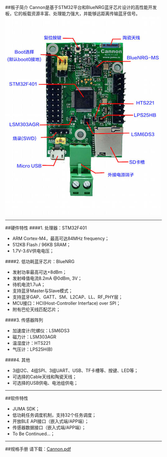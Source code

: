 

##板子简介
Cannon是基于STM32平台和BlueNRG蓝牙芯片设计的高性能开发板，它的板载资源丰富、处理能力强大，并能够远距离传输蓝牙信号。  
![](./images/cannon_intro.jpg)

***
##硬件特性
####1. 处理器：STM32F401  
- ARM Cortex-M4，最高可达84MHz frequency；
- 512KB Flash / 96KB SRAM；
- 1.7V-3.6V供电电压；

####2. 低功耗蓝牙芯片：BlueNRG
- 发射功率最高可达+8dBm；
- 发射峰值电流8.2mA @0dBm, 3V；
- 待机电流1.7uA；
- 支持蓝牙Master与Slave模式；
- 支持蓝牙GAP、GATT、SM、L2CAP、LL、RF_PHY层；
- MCU接口：HCI(Host-Controller Interface) over SPI；
- 附有巴伦天线匹配芯片；

####3. 传感器阵列
- 加速度计/陀螺仪：LSM6DS3
- 磁力计：LSM303AGR
- 温湿度计：HTS221
- 气压计：LPS25H(B)

####4. 其他
- 3组I2C、4组SPI、3组UART、USB、TF卡槽等、按键、LED等；
- 可选择的Cable天线和陶瓷天线；
- 可选择的USB供电、电池组供电；


***
##软件特性
- JUMA SDK；
- 低功耗任务调度机制，支持32个任务调度；
- 开放BLE API接口（嵌入式端/APP端）；
- 传感器数据接口（嵌入式端/APP端）；
- To Be Continued...；

***
##规格手册
请下载：[Cannon.pdf](http://www.juma.io/spec/cannon.pdf)





